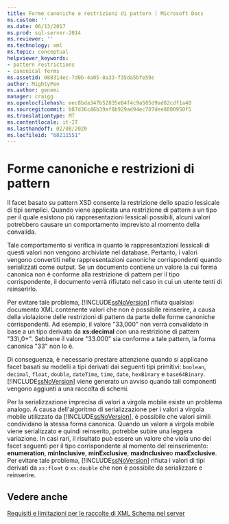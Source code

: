 ```yaml
---
title: Forme canoniche e restrizioni di pattern | Microsoft Docs
ms.custom: ''
ms.date: 06/13/2017
ms.prod: sql-server-2014
ms.reviewer: ''
ms.technology: xml
ms.topic: conceptual
helpviewer_keywords:
- pattern restrictions
- canonical forms
ms.assetid: 088314ec-7d0b-4a05-8a33-f35da5bfe59c
author: MightyPen
ms.author: genemi
manager: craigg
ms.openlocfilehash: eec8bda347b52835e84f4c9a505d9ad82cdf1a40
ms.sourcegitcommit: b87d36c46b39af8b929ad94ec707dee8800950f5
ms.translationtype: MT
ms.contentlocale: it-IT
ms.lasthandoff: 02/08/2020
ms.locfileid: "68211551"
---
```

# <a name="canonical-forms-and-pattern-restrictions"></a>Forme canoniche e restrizioni di pattern
  Il facet basato su pattern XSD consente la restrizione dello spazio lessicale di tipi semplici. Quando viene applicata una restrizione di pattern a un tipo per il quale esistono più rappresentazioni lessicali possibili, alcuni valori potrebbero causare un comportamento imprevisto al momento della convalida.  
  
 Tale comportamento si verifica in quanto le rappresentazioni lessicali di questi valori non vengono archiviate nel database. Pertanto, i valori vengono convertiti nelle rappresentazioni canoniche corrispondenti quando serializzati come output. Se un documento contiene un valore la cui forma canonica non è conforme alla restrizione di pattern per il tipo corrispondente, il documento verrà rifiutato nel caso in cui un utente tenti di reinserirlo.  
  
 Per evitare tale problema, [!INCLUDE[ssNoVersion](../../includes/ssnoversion-md.md)] rifiuta qualsiasi documento XML contenente valori che non è possibile reinserire, a causa della violazione delle restrizioni di pattern da parte delle forme canoniche corrispondenti. Ad esempio, il valore "33,000" non verrà convalidato in base a un tipo derivato da **xs:decimal** con una restrizione di pattern "33\\,0+". Sebbene il valore "33.000" sia conforme a tale pattern, la forma canonica "33" non lo è.  
  
 Di conseguenza, è necessario prestare attenzione quando si applicano facet basati su modelli a tipi derivati dai seguenti tipi primitivi: `boolean`, `decimal`, `float`, `double`, `dateTime`, `time`, `date`, `hexBinary` e `base64Binary`. [!INCLUDE[ssNoVersion](../../includes/ssnoversion-md.md)] viene generato un avviso quando tali componenti vengono aggiunti a una raccolta di schemi.  
  
 Per la serializzazione imprecisa di valori a virgola mobile esiste un problema analogo. A causa dell'algoritmo di serializzazione per i valori a virgola mobile utilizzato da [!INCLUDE[ssNoVersion](../../includes/ssnoversion-md.md)], è possibile che valori simili condividano la stessa forma canonica. Quando un valore a virgola mobile viene serializzato e quindi reinserito, potrebbe subire una leggera variazione. In casi rari, il risultato può essere un valore che viola uno dei facet seguenti per il tipo corrispondente al momento del reinserimento: **enumeration**, **minInclusive**, **minExclusive**, **maxInclusive**o **maxExclusive**. Per evitare tale problema, [!INCLUDE[ssNoVersion](../../includes/ssnoversion-md.md)] rifiuta i valori di tipi derivati da `xs:float` o `xs:double` che non è possibile da serializzare e reinserire.  
  
## <a name="see-also"></a>Vedere anche  
 [Requisiti e limitazioni per le raccolte di XML Schema nel server](requirements-and-limitations-for-xml-schema-collections-on-the-server.md)  
  
  
